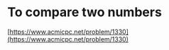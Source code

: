 # To compare two numbers

[https://www.acmicpc.net/problem/1330](https://www.acmicpc.net/problem/1330)
